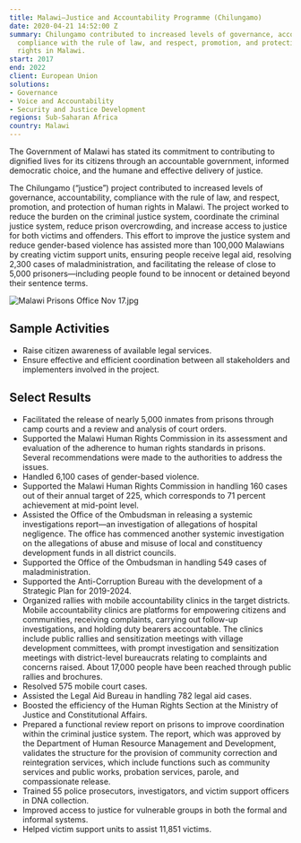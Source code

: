 ```yaml
---
title: Malawi—Justice and Accountability Programme (Chilungamo)
date: 2020-04-21 14:52:00 Z
summary: Chilungamo contributed to increased levels of governance, accountability,
  compliance with the rule of law, and respect, promotion, and protection of human
  rights in Malawi.
start: 2017
end: 2022
client: European Union
solutions:
- Governance
- Voice and Accountability
- Security and Justice Development
regions: Sub-Saharan Africa
country: Malawi
---
```


The Government of Malawi has stated its commitment to contributing to dignified lives for its citizens through an accountable government, informed democratic choice, and the humane and effective delivery of justice.

The Chilungamo (“justice”) project contributed to increased levels of governance, accountability, compliance with the rule of law, and respect, promotion, and protection of human rights in Malawi. The project worked to reduce the burden on the criminal justice system, coordinate the criminal justice system, reduce prison overcrowding, and increase access to justice for both victims and offenders. This effort to improve the justice system and reduce gender-based violence has assisted more than 100,000 Malawians by creating victim support units, ensuring people receive legal aid, resolving 2,300 cases of maladministration, and facilitating the release of close to 5,000 prisoners—including people found to be innocent or detained beyond their sentence terms. 

![Malawi Prisons Office Nov 17.jpg](/uploads/Malawi%20Prisons%20Office%20Nov%2017.jpg)
 
## Sample Activities

* Raise citizen awareness of available legal services.
* Ensure effective and efficient coordination between all stakeholders and implementers involved in the project.	

## Select Results

* Facilitated the release of nearly 5,000 inmates from prisons through camp courts and a review and analysis of court orders.
* Supported the Malawi Human Rights Commission in its assessment and evaluation of the adherence to human rights standards in prisons. Several recommendations were made to the authorities to address the issues.
* Handled 6,100 cases of gender-based violence.
* Supported the Malawi Human Rights Commission in handling 160 cases out of their annual target of 225, which corresponds to 71 percent achievement at mid-point level.
* Assisted the Office of the Ombudsman in releasing a systemic investigations report—an investigation of allegations of hospital negligence. The office has commenced another systemic investigation on the allegations of abuse and misuse of local and constituency development funds in all district councils.
* Supported the Office of the Ombudsman in handling 549 cases of maladministration.
* Supported the Anti-Corruption Bureau with the development of a Strategic Plan for 2019-2024.
* Organized rallies with mobile accountability clinics in the target districts. Mobile accountability clinics are platforms for empowering citizens and communities, receiving complaints, carrying out follow-up investigations, and holding duty bearers accountable. The clinics include public rallies and sensitization meetings with village development committees, with prompt investigation and sensitization meetings with district-level bureaucrats relating to complaints and concerns raised. About 17,000 people have been reached through public rallies and brochures.
* Resolved 575 mobile court cases.
* Assisted the Legal Aid Bureau in handling 782 legal aid cases.
* Boosted the efficiency of the Human Rights Section at the Ministry of Justice and Constitutional Affairs.
* Prepared a functional review report on prisons to improve coordination within the criminal justice system. The report, which was approved by the Department of Human Resource Management and Development, validates the structure for the provision of community correction and reintegration services, which include functions such as community services and public works, probation services, parole, and compassionate release.
* Trained 55 police prosecutors, investigators, and victim support officers in DNA collection.
* Improved access to justice for vulnerable groups in both the formal and informal systems.
* Helped victim support units to assist 11,851 victims.